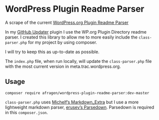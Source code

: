 # WordPress Plugin Readme Parser

A scrape of the current [WordPress.org Plugin Readme Parser](https://meta.trac.wordpress.org/browser/sites/trunk/wordpress.org/public_html/wp-content/plugins/plugin-directory/readme)

In my [GitHub Updater](https://github.com/afragen/github-updater) plugin I use the WP.org Plugin Directory readme parser. I created this library to allow me to more easily include the `class-parser.php` for my project by using composer.

I will try to keep this as up-to-date as possible.

The `index.php` file, when run locally, will update the `class-parser.php` file with the most current version in meta.trac.wordpress.org.

## Usage

`composer require afragen/wordpress-plugin-readme-parser:dev-master`

`class-parser.php` uses [Michelf’s Markdown_Extra](https://github.com/michelf/php-markdown) but I use a more lightweight markdown parser, [erusev’s Parsedown](https://github.com/erusev/parsedown). Parsedown is required in this `composer.json`.

